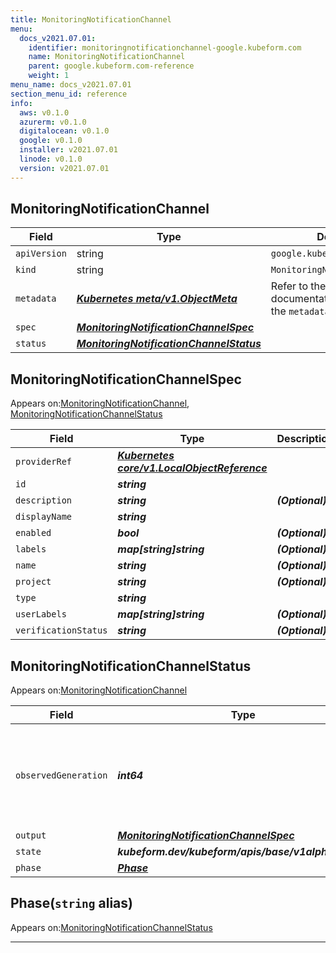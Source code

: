 ```yaml
---
title: MonitoringNotificationChannel
menu:
  docs_v2021.07.01:
    identifier: monitoringnotificationchannel-google.kubeform.com
    name: MonitoringNotificationChannel
    parent: google.kubeform.com-reference
    weight: 1
menu_name: docs_v2021.07.01
section_menu_id: reference
info:
  aws: v0.1.0
  azurerm: v0.1.0
  digitalocean: v0.1.0
  google: v0.1.0
  installer: v2021.07.01
  linode: v0.1.0
  version: v2021.07.01
---
```


## MonitoringNotificationChannel
| Field | Type | Description |
| ------ | ----- | ----------- |
| `apiVersion` | string | `google.kubeform.com/v1alpha1` |
|    `kind` | string | `MonitoringNotificationChannel` |
| `metadata` | ***[Kubernetes meta/v1.ObjectMeta](https://v1-18.docs.kubernetes.io/docs/reference/generated/kubernetes-api/v1.18/#objectmeta-v1-meta)***|Refer to the Kubernetes API documentation for the fields of the `metadata` field.|
| `spec` | ***[MonitoringNotificationChannelSpec](#monitoringnotificationchannelspec)***||
| `status` | ***[MonitoringNotificationChannelStatus](#monitoringnotificationchannelstatus)***||
## MonitoringNotificationChannelSpec

Appears on:[MonitoringNotificationChannel](#monitoringnotificationchannel), [MonitoringNotificationChannelStatus](#monitoringnotificationchannelstatus)

| Field | Type | Description |
| ------ | ----- | ----------- |
| `providerRef` | ***[Kubernetes core/v1.LocalObjectReference](https://v1-18.docs.kubernetes.io/docs/reference/generated/kubernetes-api/v1.18/#localobjectreference-v1-core)***||
| `id` | ***string***||
| `description` | ***string***| ***(Optional)*** |
| `displayName` | ***string***||
| `enabled` | ***bool***| ***(Optional)*** |
| `labels` | ***map[string]string***| ***(Optional)*** |
| `name` | ***string***| ***(Optional)*** |
| `project` | ***string***| ***(Optional)*** |
| `type` | ***string***||
| `userLabels` | ***map[string]string***| ***(Optional)*** |
| `verificationStatus` | ***string***| ***(Optional)*** |
## MonitoringNotificationChannelStatus

Appears on:[MonitoringNotificationChannel](#monitoringnotificationchannel)

| Field | Type | Description |
| ------ | ----- | ----------- |
| `observedGeneration` | ***int64***| ***(Optional)*** Resource generation, which is updated on mutation by the API Server.|
| `output` | ***[MonitoringNotificationChannelSpec](#monitoringnotificationchannelspec)***| ***(Optional)*** |
| `state` | ***kubeform.dev/kubeform/apis/base/v1alpha1.State***| ***(Optional)*** |
| `phase` | ***[Phase](#phase)***| ***(Optional)*** |
## Phase(`string` alias)

Appears on:[MonitoringNotificationChannelStatus](#monitoringnotificationchannelstatus)

---
